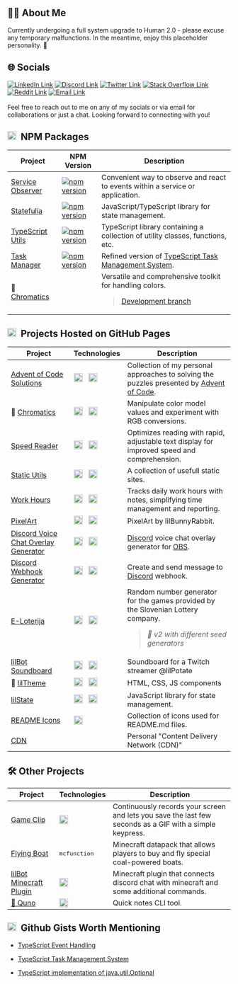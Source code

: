 <h2>🙋‍♂️ About Me</h2>

Currently undergoing a full system upgrade to Human 2.0 - please excuse any temporary malfunctions. In the meantime,
enjoy this placeholder personality. 🚀

<h2>🌐 Socials</h2>

<a href="https://linkedin.com/in/andraz-mesaric-sirec"><img
    src="https://img.shields.io/badge/LinkedIn-%40andraz--mesaric--sirec-%23505050?logo=linkedin&logoColor=white&labelColor=%230077b5"
    alt="LinkedIn Link"></a>
<a href="https://discord.com/users/237509022301814784"><img
    src="https://img.shields.io/badge/Discord-%40lilbunnyrabbit-%23505050?logo=discord&logoColor=white&labelColor=%235865F2"
    alt="Discord Link"></a>
<a href="https://twitter.com/amesaricsirec"><img
    src="https://img.shields.io/badge/Twitter-%40amesaricsirec-%23505050?logo=x&logoColor=white&labelColor=%23000000"
    alt="Twitter Link"></a>
<a href="https://stackoverflow.com/users/11786580"><img
    src="https://img.shields.io/badge/Stack_Overflow-%40lilBunnyRabbit-%23505050?logo=stackoverflow&logoColor=white&labelColor=%23F48024"
    alt="Stack Overflow Link"></a>
<a href="https://www.reddit.com/user/lilBunnyRabbit/"><img
    src="https://img.shields.io/badge/Reddit-%40lilBunnyRabbit-%23505050?logo=reddit&logoColor=white&labelColor=%23FF4500"
    alt="Reddit Link"></a>
<a href="mailto:amesaricsirec@gmail.com"><img
    src="https://img.shields.io/badge/Email-amesaricsirec%40gmail.com-%23505050?logo=gmail&logoColor=white&labelColor=%23c71610"
    alt="Email Link"></a>
<br />
<br />
Feel free to reach out to me on any of my socials or via email for collaborations or just a chat. Looking forward to
connecting with you!

<h2><img src="https://lilbunnyrabbit.github.io/readme-icons/npm.svg" height="20px">&nbsp;&nbsp;NPM Packages</h2>

<table>
  <thead>
    <tr>
      <th>Project</th>
      <th>NPM Version</th>
      <th>Description</th>
    </tr>
  </thead>

  <tbody>
    <tr>
      <td><a href="https://github.com/lilBunnyRabbit/service-observer">Service Observer</a></td>
      <td><a href="https://www.npmjs.com/package/@lilbunnyrabbit/service-observer"><img
            src="https://img.shields.io/npm/v/@lilbunnyrabbit/service-observer.svg" alt="npm version"></a></td>
      <td>Convenient way to observe and react to events within a service or application.</td>
    </tr>
    <tr>
      <td><a href="https://github.com/lilBunnyRabbit/statefulia">Statefulia</a></td>
      <td><a href="https://www.npmjs.com/package/@lilbunnyrabbit/statefulia"><img
            src="https://img.shields.io/npm/v/@lilbunnyrabbit/statefulia.svg" alt="npm version"></a></td>
      <td>JavaScript/TypeScript library for state management.</td>
    </tr>
    <tr>
      <td><a href="https://github.com/lilBunnyRabbit/typescript-utils">TypeScript Utils</a></td>
      <td><a href="https://www.npmjs.com/package/@lilbunnyrabbit/utils"><img
            src="https://img.shields.io/npm/v/@lilbunnyrabbit/utils.svg" alt="npm version"></a></td>
      <td>TypeScript library containing a collection of utility classes, functions, etc.</td>
    </tr>
    <tr>
      <td><a href="https://github.com/lilBunnyRabbit/task-manager">Task Manager</a></td>
      <td><a href="https://www.npmjs.com/package/@lilbunnyrabbit/task-manager"><img
            src="https://img.shields.io/npm/v/@lilbunnyrabbit/task-manager.svg" alt="npm version"></a></td>
      <td>Refined version of <a href="https://gist.github.com/lilBunnyRabbit/8ba9a800b7cf9f91df84e15e9a2d6faa">TypeScript Task Management System</a>.</td>
    </tr>
    <tr>
      <td>🚧 <a href="https://github.com/lilBunnyRabbit/chromatics">Chromatics</a></td>
      <td></td>
      <td>
        Versatile and comprehensive toolkit for handling colors.
        <br />
        <blockquote><a href="https://github.com/lilBunnyRabbit/chromatics/tree/dev">Development branch</a></blockquote>
      </td>
    </tr>
  </tbody>
</table>

<h2><img src="https://lilbunnyrabbit.github.io/readme-icons/github.svg" height="20px">&nbsp;&nbsp;Projects Hosted on
  GitHub Pages</h2>

<table>
  <thead>
    <tr>
      <th>Project</th>
      <th>Technologies</th>
      <th>Description</th>
    </tr>
  </thead>

  <tbody>
    <!-- Svelte -->
    <tr>
      <td><a href="https://lilbunnyrabbit.github.io/advent-of-code">Advent of Code Solutions</a></td>
      <td>
        <img src="https://lilbunnyrabbit.github.io/readme-icons/typescript.svg" height="20px" alt="TypeScript Logo"
          title="TypeScript">
        &nbsp;
        <img src="https://lilbunnyrabbit.github.io/readme-icons/svelte.svg" height="20px" alt="Svelte Logo"
          title="Svelte">
      </td>
      <td>Collection of my personal approaches to solving the puzzles presented by <a
          href="https://adventofcode.com/">Advent of Code</a>.</td>
    </tr>
    <tr>
      <td>🚧 <a href="https://lilbunnyrabbit.github.io/chromatics">Chromatics</a></td>
      <td>
        <img src="https://lilbunnyrabbit.github.io/readme-icons/typescript.svg" height="20px" alt="TypeScript Logo"
          title="TypeScript">
        &nbsp;
        <img src="https://lilbunnyrabbit.github.io/readme-icons/svelte.svg" height="20px" alt="Svelte Logo"
          title="Svelte">
      </td>
      <td>
        Manipulate color model values and experiment with RGB conversions.
      </td>
    </tr>
    <tr>
      <td><a href="https://lilbunnyrabbit.github.io/speed-reader/">Speed Reader</a></td>
      <td>
        <img src="https://lilbunnyrabbit.github.io/readme-icons/typescript.svg" height="20px" alt="TypeScript Logo"
          title="TypeScript">
        &nbsp;
        <img src="https://lilbunnyrabbit.github.io/readme-icons/svelte.svg" height="20px" alt="Svelte Logo"
          title="Svelte">
      </td>
      <td>Optimizes reading with rapid, adjustable text display for improved speed and comprehension.</td>
    </tr>
    <!-- React -->
    <tr>
      <td>
        <a href="https://lilbunnyrabbit.github.io/static-utils/">Static Utils</a>
      </td>
      <td>
        <img src="https://lilbunnyrabbit.github.io/readme-icons/typescript.svg" height="20px" alt="TypeScript Logo"
          title="TypeScript">
        &nbsp;
        <img src="https://lilbunnyrabbit.github.io/readme-icons/react.svg" height="20px" alt="React Logo" title="React">
      </td>
      <td>
        A collection of usefull static sites.
      </td>
    </tr>
    <tr>
      <td><a href="https://lilbunnyrabbit.github.io/work-hours">Work Hours</a></td>
      <td>
        <img src="https://lilbunnyrabbit.github.io/readme-icons/typescript.svg" height="20px" alt="TypeScript Logo"
          title="TypeScript">
        &nbsp;
        <img src="https://lilbunnyrabbit.github.io/readme-icons/react.svg" height="20px" alt="React Logo" title="React">
      </td>
      <td>Tracks daily work hours with notes, simplifying time management and reporting.</td>
    </tr>
    <!-- Jekyll -->
    <tr>
      <td><a href="https://lilbunnyrabbit.github.io/pixelart/">PixelArt</a></td>
      <td>
        <img src="https://lilbunnyrabbit.github.io/readme-icons/aseprite.svg" height="20px" alt="Aseprite Logo"
          title="Aseprite">
        &nbsp;
        <img src="https://lilbunnyrabbit.github.io/readme-icons/jekyll.svg" height="20px" alt="Jekyll Logo"
          title="Jekyll">
      </td>
      <td>PixelArt by lilBunnyRabbit.</td>
    </tr>
    <!-- HTML -->
    <tr>
      <td><a href="https://lilbunnyrabbit.github.io/discord-vc-overlay/">Discord Voice Chat Overlay Generator</a></td>
      <td>
        <img src="https://lilbunnyrabbit.github.io/readme-icons/javascript.svg" height="20px" alt="JavaScript Logo"
          title="JavaScript">
        &nbsp;
        <img src="https://lilbunnyrabbit.github.io/readme-icons/html.svg" height="20px" alt="HTML Logo" title="HTML">
      </td>
      <td><a href="https://discord.com/">Discord</a> voice chat overlay generator for <a
          href="https://obsproject.com/">OBS</a>.</td>
    </tr>
    <tr>
      <td><a href="https://lilbunnyrabbit.github.io/discord-webhook-generator">Discord Webhook Generator</a></td>
      <td>
        <img src="https://lilbunnyrabbit.github.io/readme-icons/javascript.svg" height="20px" alt="JavaScript Logo"
          title="JavaScript">
        &nbsp;
        <img src="https://lilbunnyrabbit.github.io/readme-icons/html.svg" height="20px" alt="HTML Logo" title="HTML">
      </td>
      <td>Create and send message to <a href="https://discord.com/">Discord</a> webhook.</td>
    </tr>
    <tr>
      <td><a href="https://lilbunnyrabbit.github.io/e-loterija">E-Loterija</td>
      <td>
        <img src="https://lilbunnyrabbit.github.io/readme-icons/javascript.svg" height="20px" alt="JavaScript Logo"
          title="JavaScript">
        &nbsp;
        <img src="https://lilbunnyrabbit.github.io/readme-icons/html.svg" height="20px" alt="HTML Logo" title="HTML">
      </td>
      <td>
        Random number generator for the games provided by the Slovenian Lottery company.
        <br />
        <blockquote><i>🚧 v2 with different seed generators</i></blockquote>
      </td>
    </tr>
    <tr>
      <td><a href="https://lilbunnyrabbit.github.io/lilBot-soundboard">lilBot Soundboard</td>
      <td>
        <img src="https://lilbunnyrabbit.github.io/readme-icons/javascript.svg" height="20px" alt="JavaScript Logo"
          title="JavaScript">
        &nbsp;
        <img src="https://lilbunnyrabbit.github.io/readme-icons/html.svg" height="20px" alt="HTML Logo" title="HTML">
      </td>
      <td>Soundboard for a Twitch streamer @lilPotate</td>
    </tr>
    <tr>
      <td>🚧 <a href="https://lilbunnyrabbit.github.io/lilTheme/">lilTheme</a></td>
      <td>
        <img src="https://lilbunnyrabbit.github.io/readme-icons/javascript.svg" height="20px" alt="JavaScript Logo"
          title="JavaScript">
        &nbsp;
        <img src="https://lilbunnyrabbit.github.io/readme-icons/html.svg" height="20px" alt="HTML Logo" title="HTML">
      </td>
      <td>HTML, CSS, JS components</td>
    </tr>
    <tr>
      <td><a href="https://lilbunnyrabbit.github.io/cdn/libs/lilstate/0.2.0/docs.html">lilState</a></td>
      <td>
        <img src="https://lilbunnyrabbit.github.io/readme-icons/javascript.svg" height="20px" alt="JavaScript Logo"
          title="JavaScript">
        &nbsp;
        <img src="https://lilbunnyrabbit.github.io/readme-icons/html.svg" height="20px" alt="HTML Logo" title="HTML">
      </td>
      <td>JavaScript library for state management.</td>
    </tr>
    <tr>
      <td><a href="https://lilbunnyrabbit.github.io/readme-icons/">README Icons</a></td>
      <td>
        <img src="https://lilbunnyrabbit.github.io/readme-icons/html.svg" height="20px" alt="HTML Logo" title="HTML">
      </td>
      <td>Collection of icons used for README.md files.</td>
    </tr>
    <!-- Other -->
    <tr>
      <td><a href="https://github.com/lilBunnyRabbit/cdn">CDN</a></td>
      <td></td>
      <td>Personal "Content Delivery Network (CDN)"</td>
    </tr>
  </tbody>
</table>

<!--
Other:
- https://lilbunnyrabbit.github.io/fri-3-year
- https://lilbunnyrabbit.github.io/fri
- https://lilbunnyrabbit.github.io/fuji-game-unity
- https://lilbunnyrabbit.github.io/fuji-game-webgl
- https://lilbunnyrabbit.github.io/invoice-generator
- https://lilbunnyrabbit.github.io/lilBot
- https://lilbunnyrabbit.github.io/lilnotes/
- https://lilbunnyrabbit.github.io/lilstate
- https://lilbunnyrabbit.github.io/lilutils - depricated - replaced by static utils
- https://lilbunnyrabbit.github.io/notes
- https://lilbunnyrabbit.github.io/panda-aquarium
- https://lilbunnyrabbit.github.io/panda-pool
- https://lilbunnyrabbit.github.io/portfolio
- https://lilbunnyrabbit.github.io/recepti
- https://lilbunnyrabbit.github.io/three.js-testing
- https://lilbunnyrabbit.github.io/twitch-game/
- 
-->

<h2>🛠️ Other Projects</h2>

<table>
  <thead>
    <tr>
      <th>Project</th>
      <th>Technologies</th>
      <th>Description</th>
    </tr>
  </thead>

  <tbody>
    <tr>
      <td><a href="https://lilbunnyrabbit.github.io/game-clip">Game Clip</a></td>
      <td>
        <img src="https://lilbunnyrabbit.github.io/readme-icons/rust-crab.svg" height="20px" alt="Rust Logo"
          title="Rust">
      </td>
      <td>Continuously records your screen and lets you save the last few seconds as a GIF with a simple keypress.</td>
    </tr>
    <tr>
      <td><a href="https://lilbunnyrabbit.github.io/mc-flying-boat">Flying Boat</a></td>
      <td>
        <kbd>mcfunction</kbd>
      </td>
      <td>Minecraft datapack that allows players to buy and fly special coal-powered boats.</td>
    </tr>
    <tr>
      <td><a href="https://github.com/lilBunnyRabbit/lilBot-minecraft-plugin">lilBot Minecraft Plugin</a></td>
      <td>
        <img src="https://lilbunnyrabbit.github.io/readme-icons/java.svg" height="20px" alt="Java Logo" title="Java">
      </td>
      <td>Minecraft plugin that connects discord chat with minecraft and some additional commands.</td>
    </tr>
    <tr>
      <td><a href="https://lilbunnyrabbit.github.io/quno">🚧 Quno</a></td>
      <td>
        <img src="https://lilbunnyrabbit.github.io/readme-icons/go.svg" height="20px" alt="Golang Logo"
          title="Golang">
      </td>
      <td>Quick notes CLI tool.</td>
    </tr>
  </tbody>
</table>

<h2><img src="https://lilbunnyrabbit.github.io/readme-icons/github.svg" height="20px">&nbsp;&nbsp;Github Gists Worth
  Mentioning</h2>

- [TypeScript Event Handling](https://gist.github.com/lilBunnyRabbit/5c4370375c4974220f20c8b7a392de91)
- [TypeScript Task Management System](https://gist.github.com/lilBunnyRabbit/8ba9a800b7cf9f91df84e15e9a2d6faa)
- [TypeScript implementation of java.util.Optional<T>
  ](https://gist.github.com/lilBunnyRabbit/ab44b9bafca79cf1fa8024d833a60e24)



  <!--
WIP:
- https://github.com/lilBunnyRabbit/quno
- https://github.com/lilBunnyRabbit/mario-kart-turnament
-->
